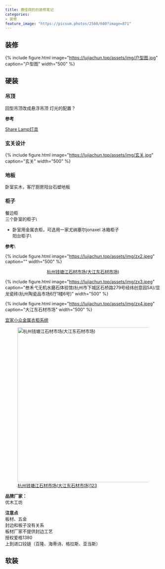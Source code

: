 ```yaml
---
title: 鹿佳莼的的装修笔记
categories:
- 装修
feature_image: "https://picsum.photos/2560/600?image=871"
---
```



## 装修

{% include figure.html image="https://lujiachun.top/assets/img/户型图.jpg" caption="户型图" width="500" %}

## 硬装
### 吊顶

回型吊顶改成悬浮吊顶
灯光的配置？

**参考**

[Share Lamp灯具](https://www.xiaohongshu.com/user/profile/63e34f970000000026005587?xhsshare=WeixinSession&appuid=55814324484fb6672892d02d&apptime=1689236888)

### 玄关设计

{% include figure.html image="https://lujiachun.top/assets/img/玄关.jpg" caption="玄关" width="500" %}

### 地板
卧室实木，客厅厨房阳台石塑地板

### 柜子
餐边柜\
三个卧室的柜子\
- 卧室用金属衣柜，可选用一家尤纳塞尔jonaxel
冰箱柜子\
阳台柜子\

**参考**\

{% include figure.html image="https://lujiachun.top/assets/img/zx2.jpeg" caption="" width="500" %}
[<center>杭州钱塘江石材市场(大江东石材市场)</center>](https://www.xiaohongshu.com/explore/63bf71ce0000000022029dac?app_platform=ios&app_version=7.95.1&share_from_user_hidden=true&type=normal&xhsshare=WeixinSession&appuid=55814324484fb6672892d02d&apptime=1689232486&wechatWid=f7727c712f8dff1c0c907f41ab24e758)

{% include figure.html image="https://lujiachun.top/assets/img/zx3.jpeg" caption="叁禾弋无机水磨石体验馆(杭州市下城区石桥路279号经纬创意园5A)/显龙瓷砖(杭州陶瓷品市场6厅1楼6号)" width="500" %}

{% include figure.html image="https://lujiachun.top/assets/img/zx4.jpeg" caption="大江东石材市场" width="500" %}

[宜家小众金属衣柜系统](https://www.xiaohongshu.com/explore/64575c9e00000000130150b4?app_platform=ios&app_version=7.95.1&share_from_user_hidden=true&type=normal&xhsshare=WeixinSession&appuid=55814324484fb6672892d02d&apptime=1689232932&wechatWid=f7727c712f8dff1c0c907f41ab24e758)

<figure class="figure  figure--center">
	<a target="_blank" href="https://en.wikipedia.org/wiki/Cat">
	  <img class="image" src="https://lujiachun.top/assets/img/zx1.jpeg" alt="杭州钱塘江石材市场(大江东石材市场)" width="500" height="">
	  <figcaption class="caption">杭州钱塘江石材市场(大江东石材市场)123</figcaption>
  </a>
</figure>


**品牌厂家：**\
优木工坊

**注意点**\
板材、五金\
封边和板子没有关系\
板材厂家不提供封边工艺\
授权爱格1380\
上到进口铰链（百隆、海蒂诗、格拉斯、亚当斯）


## 软装